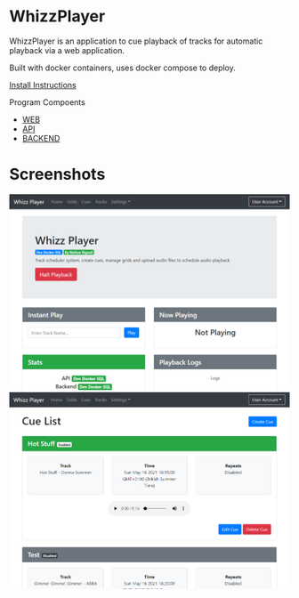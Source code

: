 # WhizzPlayer

WhizzPlayer is an application to cue playback of tracks for automatic playback via a web application.

Built with docker containers, uses docker compose to deploy.

[Install Instructions](Install.md)

Program Compoents
- [WEB](web)
- [API](api)
- [BACKEND](back)

# Screenshots
![Homepage](/docs/WhizzPlayerHome.png)
![Cues](/docs/WhizzPlayerCues.png)
